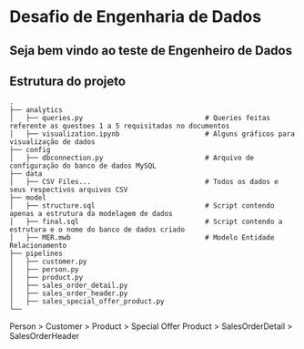 # Desafio de Engenharia de Dados

## Seja bem vindo ao teste de Engenheiro de Dados

<h2>Estrutura do projeto</h2>

    .
    ├── analytics                             
    │   ├── queries.py                              # Queries feitas referente as questoes 1 a 5 requisitadas no documentos
    │   ├── visualization.ipynb                     # Alguns gráficos para visualização de dados
    ├── config
    │   ├── dbconnection.py                         # Arquivo de configuração do banco de dados MySQL
    ├── data                                        
    │   ├── CSV Files...                            # Todos os dados e seus respectivos arquivos CSV
    ├── model
    │   ├── structure.sql                           # Script contendo apenas a estrutura da modelagem de dados
    │   ├── final.sql                               # Script contendo a estrutura e o nome do banco de dados criado
    │   ├── MER.mwb                                 # Modelo Entidade Relacionamento
    ├── pipelines
    │   ├── customer.py                              
    │   ├── person.py
    │   ├── product.py
    │   ├── sales_order_detail.py
    │   ├── sales_order_header.py
    │   ├── sales_special_offer_product.py
    └── 

 
Person > Customer > Product > Special Offer Product > SalesOrderDetail > SalesOrderHeader

